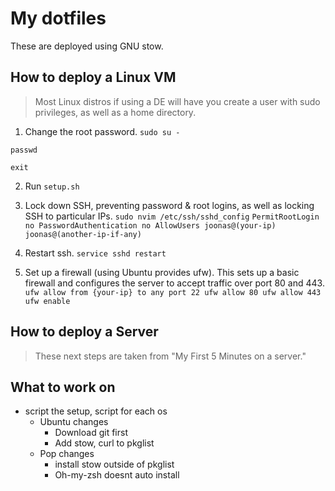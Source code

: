 # My dotfiles
These are deployed using GNU stow.

## How to deploy a Linux VM
> Most Linux distros if using a DE will have you create a user with sudo privileges, as well as a home directory.

1. Change the root password.
`sudo su -`

`passwd`

`exit`

2. Run `setup.sh`

3. Lock down SSH, preventing password & root logins, as well as locking SSH to particular IPs.
`sudo nvim /etc/ssh/sshd_config`
`PermitRootLogin no PasswordAuthentication no AllowUsers joonas@(your-ip) joonas@(another-ip-if-any)`

4. Restart ssh.
`service sshd restart`

5. Set up a firewall (using Ubuntu provides ufw). This sets up a basic firewall and configures the server to accept traffic over port 80 and 443.
`ufw allow from {your-ip} to any port 22 ufw allow 80 ufw allow 443 ufw enable`



## How to deploy a Server
>These next steps are taken from "My First 5 Minutes on a server."

## What to work on
- script the setup, script for each os
    - Ubuntu changes
        - Download git first
        - Add stow, curl to pkglist
    - Pop changes
        - install stow outside of pkglist
        - Oh-my-zsh doesnt auto install
